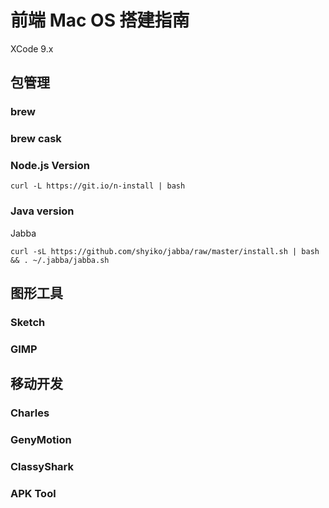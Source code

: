 前端 Mac OS 搭建指南
===

XCode 9.x




包管理
---

### brew

### brew cask

### Node.js Version

```
curl -L https://git.io/n-install | bash
```

### Java version

Jabba

```
curl -sL https://github.com/shyiko/jabba/raw/master/install.sh | bash && . ~/.jabba/jabba.sh
```

图形工具
---

### Sketch

### GIMP


移动开发
---

### Charles

### GenyMotion

### ClassyShark

### APK Tool

